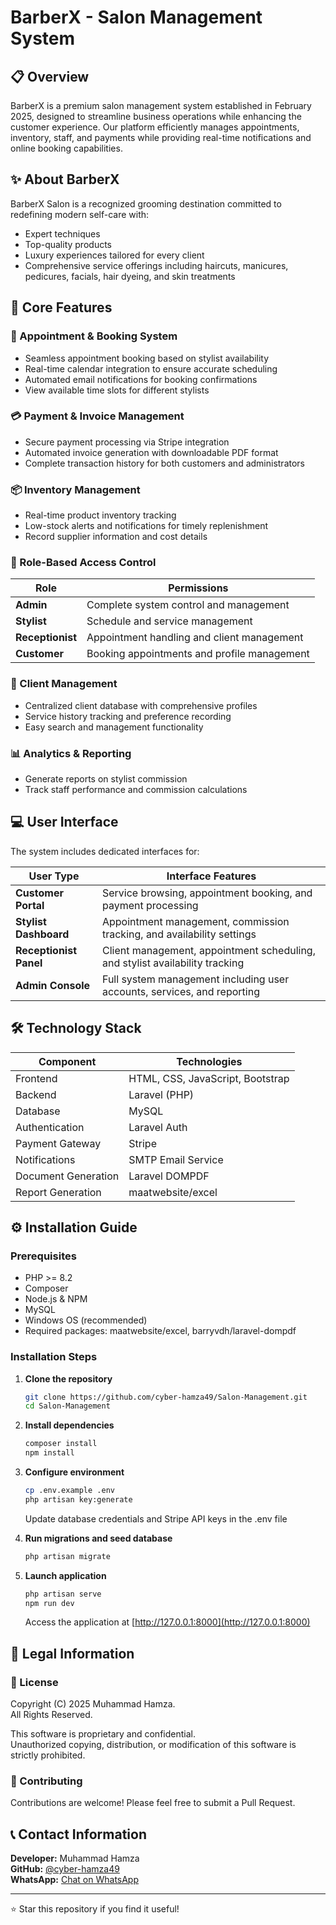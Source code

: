 # BarberX - Salon Management System

## 📋 Overview

BarberX is a premium salon management system established in February 2025, designed to streamline business operations while enhancing the customer experience. Our platform efficiently manages appointments, inventory, staff, and payments while providing real-time notifications and online booking capabilities.

## ✨ About BarberX

BarberX Salon is a recognized grooming destination committed to redefining modern self-care with:
- Expert techniques
- Top-quality products
- Luxury experiences tailored for every client
- Comprehensive service offerings including haircuts, manicures, pedicures, facials, hair dyeing, and skin treatments

## 🚀 Core Features

### 📅 Appointment & Booking System
- Seamless appointment booking based on stylist availability
- Real-time calendar integration to ensure accurate scheduling
- Automated email notifications for booking confirmations
- View available time slots for different stylists

### 💳 Payment & Invoice Management
- Secure payment processing via Stripe integration
- Automated invoice generation with downloadable PDF format
- Complete transaction history for both customers and administrators

### 📦 Inventory Management
- Real-time product inventory tracking
- Low-stock alerts and notifications for timely replenishment
- Record supplier information and cost details

### 👥 Role-Based Access Control
| Role | Permissions |
|------|------------|
| **Admin** | Complete system control and management |
| **Stylist** | Schedule and service management |
| **Receptionist** | Appointment handling and client management |
| **Customer** | Booking appointments and profile management |

### 👤 Client Management
- Centralized client database with comprehensive profiles
- Service history tracking and preference recording
- Easy search and management functionality

### 📊 Analytics & Reporting
- Generate reports on stylist commission 
- Track staff performance and commission calculations

## 💻 User Interface

The system includes dedicated interfaces for:

| User Type | Interface Features |
|-----------|-------------------|
| **Customer Portal** | Service browsing, appointment booking, and payment processing |
| **Stylist Dashboard** | Appointment management, commission tracking, and availability settings |
| **Receptionist Panel** | Client management, appointment scheduling, and stylist availability tracking |
| **Admin Console** | Full system management including user accounts, services, and reporting |

## 🛠️ Technology Stack

| Component | Technologies |
|-----------|-------------|
| Frontend | HTML, CSS, JavaScript, Bootstrap |
| Backend | Laravel (PHP) |
| Database | MySQL |
| Authentication | Laravel Auth |
| Payment Gateway | Stripe |
| Notifications | SMTP Email Service |
| Document Generation | Laravel DOMPDF |
| Report Generation | maatwebsite/excel |

## ⚙️ Installation Guide

### Prerequisites
- PHP >= 8.2
- Composer
- Node.js & NPM
- MySQL
- Windows OS (recommended)
- Required packages: maatwebsite/excel, barryvdh/laravel-dompdf

### Installation Steps

1. **Clone the repository**
   ```bash
   git clone https://github.com/cyber-hamza49/Salon-Management.git
   cd Salon-Management
   ```

2. **Install dependencies**
   ```bash
   composer install
   npm install
   ```

3. **Configure environment**
   ```bash
   cp .env.example .env
   php artisan key:generate
   ```
   Update database credentials and Stripe API keys in the .env file

4. **Run migrations and seed database**
   ```bash
   php artisan migrate
   ```

5. **Launch application**
   ```bash
   php artisan serve
   npm run dev 
   ```
   
   Access the application at [http://127.0.0.1:8000](http://127.0.0.1:8000)

## 📜 Legal Information

### 📄 License
Copyright (C) 2025 Muhammad Hamza.  
All Rights Reserved.  

This software is proprietary and confidential.  
Unauthorized copying, distribution, or modification of this software is strictly prohibited.

### 🤝 Contributing
Contributions are welcome! Please feel free to submit a Pull Request.

## 📞 Contact Information

**Developer:** Muhammad Hamza  
**GitHub:** [@cyber-hamza49](https://github.com/cyber-hamza49)  
**WhatsApp:** [Chat on WhatsApp](https://wa.me/923433918549)

---

⭐ Star this repository if you find it useful!
